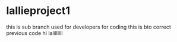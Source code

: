 # lallieproject1
this is sub branch used for developers for coding
this is bto correct previous code
hi lalillllll
